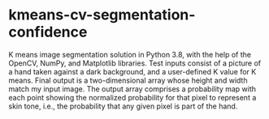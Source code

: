 # kmeans-cv-segmentation-confidence
K means image segmentation solution in Python 3.8, with the help of the OpenCV, NumPy, and Matplotlib libraries. Test inputs consist of a picture of a hand taken against a dark background, and a user-defined K value for K means. Final output is a two-dimensional array whose height and width match my input image. The output array comprises a probability map with each point showing the normalized probability for that pixel to represent a skin tone, i.e., the probability that any given pixel is part of the hand.
